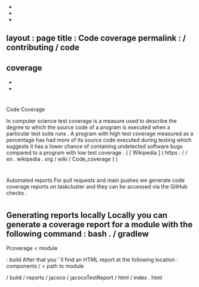 -
-
-
layout
:
page
title
:
Code
coverage
permalink
:
/
contributing
/
code
-
coverage
-
-
-
#
Code
Coverage
>
In
computer
science
test
coverage
is
a
measure
used
to
describe
the
degree
to
which
the
source
code
of
a
program
is
executed
when
a
particular
test
suite
runs
.
A
program
with
high
test
coverage
measured
as
a
percentage
has
had
more
of
its
source
code
executed
during
testing
which
suggests
it
has
a
lower
chance
of
containing
undetected
software
bugs
compared
to
a
program
with
low
test
coverage
.
(
[
Wikipedia
]
(
https
:
/
/
en
.
wikipedia
.
org
/
wiki
/
Code_coverage
)
)
#
Automated
reports
For
pull
requests
and
main
pushes
we
generate
code
coverage
reports
on
taskcluster
and
they
can
be
accessed
via
the
GitHub
checks
.
#
Generating
reports
locally
Locally
you
can
generate
a
coverage
report
for
a
module
with
the
following
command
:
bash
.
/
gradlew
-
Pcoverage
<
module
>
:
build
After
that
you
'
ll
find
an
HTML
report
at
the
following
location
:
components
/
<
path
to
module
>
/
build
/
reports
/
jacoco
/
jacocoTestReport
/
html
/
index
.
html
